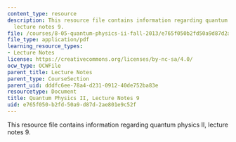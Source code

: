 ```yaml
---
content_type: resource
description: This resource file contains information regarding quantum physics II,
  lecture notes 9.
file: /courses/8-05-quantum-physics-ii-fall-2013/e765f050b2fd50a9d87d2ae801e9c52f_MIT8_05F13_Chap_09.pdf
file_type: application/pdf
learning_resource_types:
- Lecture Notes
license: https://creativecommons.org/licenses/by-nc-sa/4.0/
ocw_type: OCWFile
parent_title: Lecture Notes
parent_type: CourseSection
parent_uid: dddfc6ee-78a4-d231-0912-40de752ba83e
resourcetype: Document
title: Quantum Physics II, Lecture Notes 9
uid: e765f050-b2fd-50a9-d87d-2ae801e9c52f
---
```

This resource file contains information regarding quantum physics II, lecture notes 9.